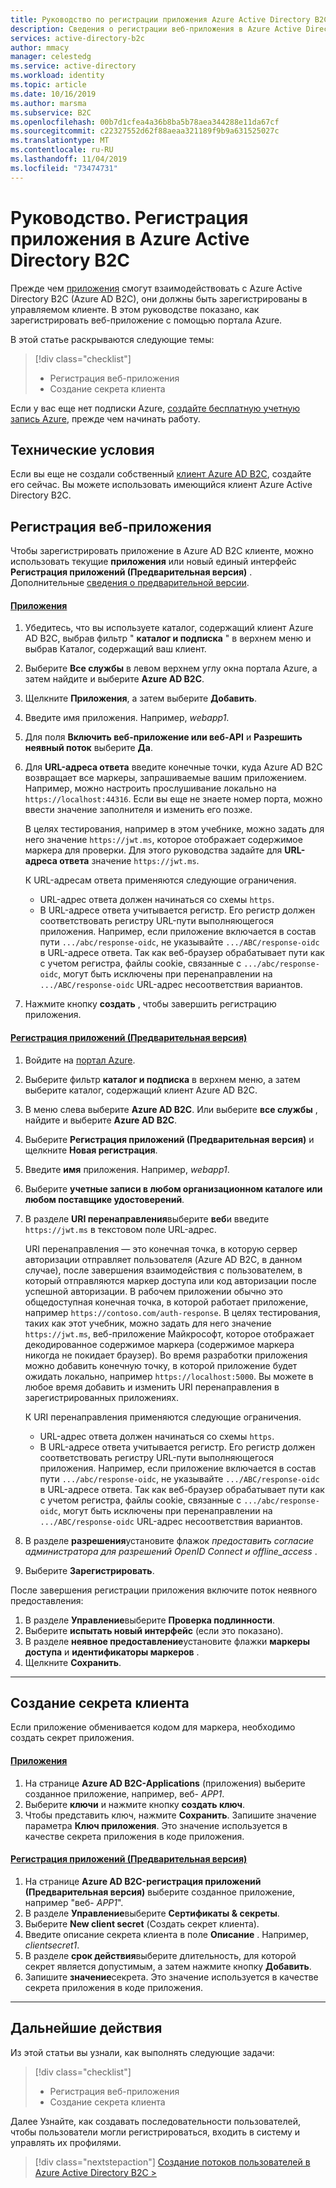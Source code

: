 ```yaml
---
title: Руководство по регистрации приложения Azure Active Directory B2C
description: Сведения о регистрации веб-приложения в Azure Active Directory B2C с помощью портала Azure.
services: active-directory-b2c
author: mmacy
manager: celestedg
ms.service: active-directory
ms.workload: identity
ms.topic: article
ms.date: 10/16/2019
ms.author: marsma
ms.subservice: B2C
ms.openlocfilehash: 00b7d1cfea4a36b8ba5b78aea344288e11da67cf
ms.sourcegitcommit: c22327552d62f88aeaa321189f9b9a631525027c
ms.translationtype: MT
ms.contentlocale: ru-RU
ms.lasthandoff: 11/04/2019
ms.locfileid: "73474731"
---
```

# <a name="tutorial-register-an-application-in-azure-active-directory-b2c"></a>Руководство. Регистрация приложения в Azure Active Directory B2C

Прежде чем [приложения](active-directory-b2c-apps.md) смогут взаимодействовать с Azure Active Directory B2C (Azure AD B2C), они должны быть зарегистрированы в управляемом клиенте. В этом руководстве показано, как зарегистрировать веб-приложение с помощью портала Azure.

В этой статье раскрываются следующие темы:

> [!div class="checklist"]
> * Регистрация веб-приложения
> * Создание секрета клиента

Если у вас еще нет подписки Azure, [создайте бесплатную учетную запись Azure](https://azure.microsoft.com/free/?WT.mc_id=A261C142F), прежде чем начинать работу.

## <a name="prerequisites"></a>Технические условия

Если вы еще не создали собственный [клиент Azure AD B2C](tutorial-create-tenant.md), создайте его сейчас. Вы можете использовать имеющийся клиент Azure Active Directory B2C.

## <a name="register-a-web-application"></a>Регистрация веб-приложения

Чтобы зарегистрировать приложение в Azure AD B2C клиенте, можно использовать текущие **приложения** или новый единый интерфейс **Регистрация приложений (Предварительная версия)** . Дополнительные [сведения о предварительной версии](https://aka.ms/b2cappregintro).

#### <a name="applicationstabapplications"></a>[Приложения](#tab/applications/)

1. Убедитесь, что вы используете каталог, содержащий клиент Azure AD B2C, выбрав фильтр " **каталог и подписка** " в верхнем меню и выбрав Каталог, содержащий ваш клиент.
1. Выберите **Все службы** в левом верхнем углу окна портала Azure, а затем найдите и выберите **Azure AD B2C**.
1. Щелкните **Приложения**, а затем выберите **Добавить**.
1. Введите имя приложения. Например, *webapp1*.
1. Для поля **Включить веб-приложение или веб-API** и **Разрешить неявный поток** выберите **Да**.
1. Для **URL-адреса ответа** введите конечные точки, куда Azure AD B2C возвращает все маркеры, запрашиваемые вашим приложением. Например, можно настроить прослушивание локально на `https://localhost:44316`. Если вы еще не знаете номер порта, можно ввести значение заполнителя и изменить его позже.

    В целях тестирования, например в этом учебнике, можно задать для него значение `https://jwt.ms`, которое отображает содержимое маркера для проверки. Для этого руководства задайте для **URL-адреса ответа** значение `https://jwt.ms`.

    К URL-адресам ответа применяются следующие ограничения.

    * URL-адрес ответа должен начинаться со схемы `https`.
    * В URL-адресе ответа учитывается регистр. Его регистр должен соответствовать регистру URL-пути выполняющегося приложения. Например, если приложение включается в состав пути `.../abc/response-oidc`, не указывайте `.../ABC/response-oidc` в URL-адресе ответа. Так как веб-браузер обрабатывает пути как с учетом регистра, файлы cookie, связанные с `.../abc/response-oidc`, могут быть исключены при перенаправлении на `.../ABC/response-oidc` URL-адрес несоответствия вариантов.

1. Нажмите кнопку **создать** , чтобы завершить регистрацию приложения.

#### <a name="app-registrations-previewtabapp-reg-preview"></a>[Регистрация приложений (Предварительная версия)](#tab/app-reg-preview/)

1. Войдите на [портал Azure](https://portal.azure.com).
1. Выберите фильтр **каталог и подписка** в верхнем меню, а затем выберите каталог, содержащий клиент Azure AD B2C.
1. В меню слева выберите **Azure AD B2C**. Или выберите **все службы** , найдите и выберите **Azure AD B2C**.
1. Выберите **Регистрация приложений (Предварительная версия)** и щелкните **Новая регистрация**.
1. Введите **имя** приложения. Например, *webapp1*.
1. Выберите **учетные записи в любом организационном каталоге или любом поставщике удостоверений**.
1. В разделе **URI перенаправления**выберите **веб**и введите `https://jwt.ms` в текстовом поле URL-адрес.

    URI перенаправления — это конечная точка, в которую сервер авторизации отправляет пользователя (Azure AD B2C, в данном случае), после завершения взаимодействия с пользователем, в который отправляются маркер доступа или код авторизации после успешной авторизации. В рабочем приложении обычно это общедоступная конечная точка, в которой работает приложение, например `https://contoso.com/auth-response`. В целях тестирования, таких как этот учебник, можно задать для него значение `https://jwt.ms`, веб-приложение Майкрософт, которое отображает декодированное содержимое маркера (содержимое маркера никогда не покидает браузер). Во время разработки приложения можно добавить конечную точку, в которой приложение будет ожидать локально, например `https://localhost:5000`. Вы можете в любое время добавить и изменить URI перенаправления в зарегистрированных приложениях.

    К URI перенаправления применяются следующие ограничения.

    * URL-адрес ответа должен начинаться со схемы `https`.
    * В URL-адресе ответа учитывается регистр. Его регистр должен соответствовать регистру URL-пути выполняющегося приложения. Например, если приложение включается в состав пути `.../abc/response-oidc`, не указывайте `.../ABC/response-oidc` в URL-адресе ответа. Так как веб-браузер обрабатывает пути как с учетом регистра, файлы cookie, связанные с `.../abc/response-oidc`, могут быть исключены при перенаправлении на `.../ABC/response-oidc` URL-адрес несоответствия вариантов.

1. В разделе **разрешения**установите флажок *предоставить согласие администратора для разрешений OpenID Connect и offline_access* .
1. Выберите **Зарегистрировать**.

После завершения регистрации приложения включите поток неявного предоставления:

1. В разделе **Управление**выберите **Проверка подлинности**.
1. Выберите **испытать новый интерфейс** (если это показано).
1. В разделе **неявное предоставление**установите флажки **маркеры доступа** и **идентификаторы маркеров** .
1. Щелкните **Сохранить**.

* * *

## <a name="create-a-client-secret"></a>Создание секрета клиента

Если приложение обменивается кодом для маркера, необходимо создать секрет приложения.

#### <a name="applicationstabapplications"></a>[Приложения](#tab/applications/)

1. На странице **Azure AD B2C-Applications** (приложения) выберите созданное приложение, например, веб- *APP1*.
1. Выберите **ключи** и нажмите кнопку **создать ключ**.
1. Чтобы представить ключ, нажмите **Сохранить**. Запишите значение параметра **Ключ приложения**. Это значение используется в качестве секрета приложения в коде приложения.

#### <a name="app-registrations-previewtabapp-reg-preview"></a>[Регистрация приложений (Предварительная версия)](#tab/app-reg-preview/)

1. На странице **Azure AD B2C-регистрация приложений (Предварительная версия)** выберите созданное приложение, например "веб- *APP1*".
1. В разделе **Управление**выберите **Сертификаты & секреты**.
1. Выберите **New client secret** (Создать секрет клиента).
1. Введите описание секрета клиента в поле **Описание** . Например, *clientsecret1*.
1. В разделе **срок действия**выберите длительность, для которой секрет является допустимым, а затем нажмите кнопку **Добавить**.
1. Запишите **значение**секрета. Это значение используется в качестве секрета приложения в коде приложения.

* * *

## <a name="next-steps"></a>Дальнейшие действия

Из этой статьи вы узнали, как выполнять следующие задачи:

> [!div class="checklist"]
> * Регистрация веб-приложения
> * Создание секрета клиента

Далее Узнайте, как создавать последовательности пользователей, чтобы пользователи могли регистрироваться, входить в систему и управлять их профилями.

> [!div class="nextstepaction"]
> [Создание потоков пользователей в Azure Active Directory B2C >](tutorial-create-user-flows.md)
